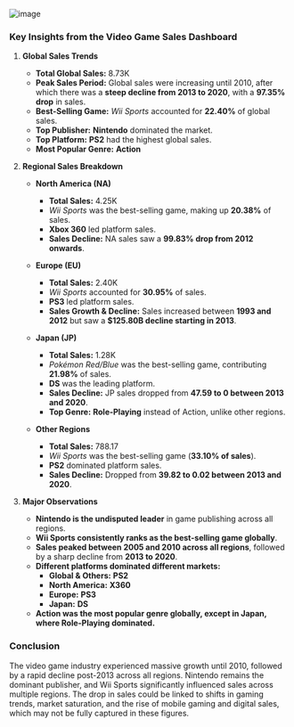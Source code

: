 ![image](https://github.com/user-attachments/assets/63c50d2d-98f7-4073-ad03-609af69002f5)

### **Key Insights from the Video Game Sales Dashboard**  

1. **Global Sales Trends**  
   - **Total Global Sales:** 8.73K  
   - **Peak Sales Period:** Global sales were increasing until 2010, after which there was a **steep decline from 2013 to 2020**, with a **97.35% drop** in sales.  
   - **Best-Selling Game:** *Wii Sports* accounted for **22.40%** of global sales.  
   - **Top Publisher:** **Nintendo** dominated the market.  
   - **Top Platform:** **PS2** had the highest global sales.  
   - **Most Popular Genre:** **Action**  

2. **Regional Sales Breakdown**  
   - **North America (NA)**
     - **Total Sales:** 4.25K  
     - *Wii Sports* was the best-selling game, making up **20.38%** of sales.  
     - **Xbox 360** led platform sales.  
     - **Sales Decline:** NA sales saw a **99.83% drop from 2012 onwards**.  

   - **Europe (EU)**  
     - **Total Sales:** 2.40K  
     - *Wii Sports* accounted for **30.95%** of sales.  
     - **PS3** led platform sales.  
     - **Sales Growth & Decline:** Sales increased between **1993 and 2012** but saw a **$125.80B decline starting in 2013**.  

   - **Japan (JP)**  
     - **Total Sales:** 1.28K  
     - *Pokémon Red/Blue* was the best-selling game, contributing **21.98%** of sales.  
     - **DS** was the leading platform.  
     - **Sales Decline:** JP sales dropped from **47.59 to 0 between 2013 and 2020**.  
     - **Top Genre:** **Role-Playing** instead of Action, unlike other regions.  

   - **Other Regions**  
     - **Total Sales:** 788.17  
     - *Wii Sports* was the best-selling game (**33.10% of sales**).  
     - **PS2** dominated platform sales.  
     - **Sales Decline:** Dropped from **39.82 to 0.02 between 2013 and 2020**.  

3. **Major Observations**  
   - **Nintendo is the undisputed leader** in game publishing across all regions.  
   - **Wii Sports consistently ranks as the best-selling game globally**.  
   - **Sales peaked between 2005 and 2010 across all regions**, followed by a sharp decline from **2013 to 2020**.  
   - **Different platforms dominated different markets:**
     - **Global & Others:** **PS2**  
     - **North America:** **X360**  
     - **Europe:** **PS3**  
     - **Japan:** **DS**  
   - **Action was the most popular genre globally, except in Japan, where Role-Playing dominated.**  

### **Conclusion**  
The video game industry experienced massive growth until 2010, followed by a rapid decline post-2013 across all regions. Nintendo remains the dominant publisher, and Wii Sports significantly influenced sales across multiple regions. The drop in sales could be linked to shifts in gaming trends, market saturation, and the rise of mobile gaming and digital sales, which may not be fully captured in these figures.
